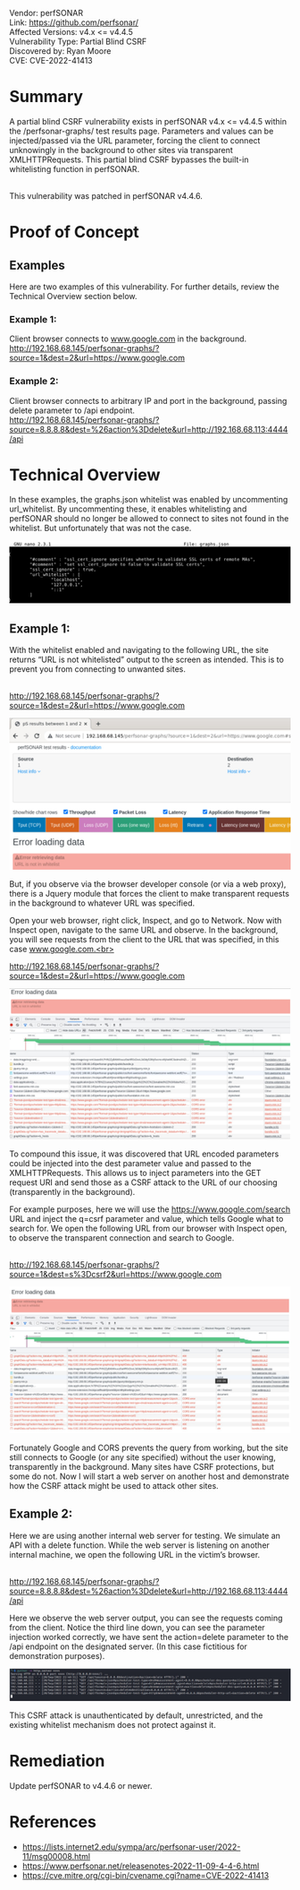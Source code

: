 Vendor: perfSONAR<br>
Link: https://github.com/perfsonar/<br>
Affected Versions: v4.x <= v4.4.5<br>
Vulnerability Type: Partial Blind CSRF<br>
Discovered by: Ryan Moore<br>
CVE: CVE-2022-41413

# Summary

A partial blind CSRF vulnerability exists in perfSONAR v4.x <= v4.4.5 within the /perfsonar-graphs/ test results page.  Parameters and values can be injected/passed via the URL parameter, forcing the client to connect unknowingly in the background to other sites via transparent XMLHTTPRequests.  This partial blind CSRF bypasses the built-in whitelisting function in perfSONAR.<br><br>

This vulnerability was patched in perfSONAR v4.4.6.<br>

# Proof of Concept 

## Examples

Here are two examples of this vulnerability.  For further details, review the Technical Overview section below.

### Example 1:

Client browser connects to www.google.com in the background.<br>
http://192.168.68.145/perfsonar-graphs/?source=1&dest=2&url=https://www.google.com 

### Example 2:

Client browser connects to arbitrary IP and port in the background, passing delete parameter to /api endpoint.<br>
http://192.168.68.145/perfsonar-graphs/?source=8.8.8.8&dest=%26action%3Ddelete&url=http://192.168.68.113:4444/api 

# Technical Overview

In these examples, the graphs.json whitelist was enabled by uncommenting url_whitelist.  By uncommenting these, it enables whitelisting and perfSONAR should no longer be allowed to connect to sites not found in the whitelist.  But unfortunately that was not the case.

![This is an image](https://github.com/renmizo/CVE-2022-41413/blob/main/screenshot1.jpg)

## Example 1:

With the whitelist enabled and navigating to the following URL, the site returns “URL is not whitelisted” output to the screen as intended.  This is to prevent you from connecting to unwanted sites.<br><br>

http://192.168.68.145/perfsonar-graphs/?source=1&dest=2&url=https://www.google.com 

![This is an image](https://github.com/renmizo/CVE-2022-41413/blob/main/screenshot2.jpg)

But, if you observe via the browser developer console (or via a web proxy), there is a Jquery module that forces the client to make transparent requests in the background to whatever URL was specified.

Open your web browser, right click, Inspect, and go to Network.  Now with Inspect open, navigate to the same URL and observe.  In the background, you will see requests from the client to the URL that was specified, in this case www.google.com.<br><br>

http://192.168.68.145/perfsonar-graphs/?source=1&dest=2&url=https://www.google.com 

![This is an image](https://github.com/renmizo/CVE-2022-41413/blob/main/screenshot3.jpg)

To compound this issue, it was discovered that URL encoded parameters could be injected into the dest parameter value and passed to the XMLHTTPRequests.  This allows us to inject parameters into the GET request URI and send those as a CSRF attack to the URL of our choosing (transparently in the background).

For example purposes, here we will use the https://www.google.com/search URL and inject the q=csrf parameter and value, which tells Google what to search for.  We open the following URL from our browser with Inspect open, to observe the transparent connection and search to Google.<br><br>

http://192.168.68.145/perfsonar-graphs/?source=1&dest=s%3Dcsrf2&url=https://www.google.com 

![This is an image](https://github.com/renmizo/CVE-2022-41413/blob/main/screenshot4.jpg)

Fortunately Google and CORS prevents the query from working, but the site still connects to Google (or any site specified) without the user knowing, transparently in the background.  Many sites have CSRF protections, but some do not.  Now I will start a web server on another host and demonstrate how the CSRF attack might be used to attack other sites.

## Example 2:

Here we are using another internal web server for testing.  We simulate an API with a delete function.  While the web server is listening on another internal machine, we open the following URL in the victim’s browser.<br><br>

http://192.168.68.145/perfsonar-graphs/?source=8.8.8.8&dest=%26action%3Ddelete&url=http://192.168.68.113:4444/api 

Here we observe the web server output, you can see the requests coming from the client.  Notice the third line down, you can see the parameter injection worked correctly, we have sent the action=delete parameter to the /api endpoint on the designated server. (In this case fictitious for demonstration purposes).

![This is an image](https://github.com/renmizo/CVE-2022-41413/blob/main/screenshot5.jpg)

This CSRF attack is unauthenticated by default, unrestricted, and the existing whitelist mechanism does not protect against it.

# Remediation

Update perfSONAR to v4.4.6 or newer.

# References

* https://lists.internet2.edu/sympa/arc/perfsonar-user/2022-11/msg00008.html
* https://www.perfsonar.net/releasenotes-2022-11-09-4-4-6.html
* https://cve.mitre.org/cgi-bin/cvename.cgi?name=CVE-2022-41413


